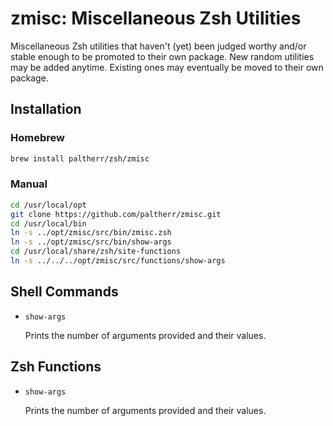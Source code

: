 # zmisc: Miscellaneous Zsh Utilities

Miscellaneous Zsh utilities that haven't (yet) been judged worthy
and/or stable enough to be promoted to their own package. New random
utilities may be added anytime. Existing ones may eventually be moved
to their own package.

## Installation

### Homebrew

```sh
brew install paltherr/zsh/zmisc
```

### Manual

```sh
cd /usr/local/opt
git clone https://github.com/paltherr/zmisc.git
cd /usr/local/bin
ln -s ../opt/zmisc/src/bin/zmisc.zsh
ln -s ../opt/zmisc/src/bin/show-args
cd /usr/local/share/zsh/site-functions
ln -s ../../../opt/zmisc/src/functions/show-args
```

## Shell Commands

- `show-args`

    Prints the number of arguments provided and their values.

## Zsh Functions

- `show-args`

    Prints the number of arguments provided and their values.

